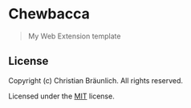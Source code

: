 # Chewbacca

> My Web Extension template

## License

Copyright (c) Christian Bräunlich. All rights reserved.

Licensed under the [MIT](LICENSE) license.
